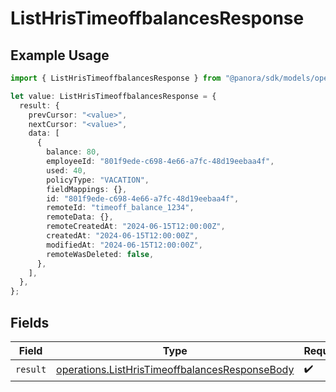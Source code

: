 # ListHrisTimeoffbalancesResponse

## Example Usage

```typescript
import { ListHrisTimeoffbalancesResponse } from "@panora/sdk/models/operations";

let value: ListHrisTimeoffbalancesResponse = {
  result: {
    prevCursor: "<value>",
    nextCursor: "<value>",
    data: [
      {
        balance: 80,
        employeeId: "801f9ede-c698-4e66-a7fc-48d19eebaa4f",
        used: 40,
        policyType: "VACATION",
        fieldMappings: {},
        id: "801f9ede-c698-4e66-a7fc-48d19eebaa4f",
        remoteId: "timeoff_balance_1234",
        remoteData: {},
        remoteCreatedAt: "2024-06-15T12:00:00Z",
        createdAt: "2024-06-15T12:00:00Z",
        modifiedAt: "2024-06-15T12:00:00Z",
        remoteWasDeleted: false,
      },
    ],
  },
};
```

## Fields

| Field                                                                                                            | Type                                                                                                             | Required                                                                                                         | Description                                                                                                      |
| ---------------------------------------------------------------------------------------------------------------- | ---------------------------------------------------------------------------------------------------------------- | ---------------------------------------------------------------------------------------------------------------- | ---------------------------------------------------------------------------------------------------------------- |
| `result`                                                                                                         | [operations.ListHrisTimeoffbalancesResponseBody](../../models/operations/listhristimeoffbalancesresponsebody.md) | :heavy_check_mark:                                                                                               | N/A                                                                                                              |